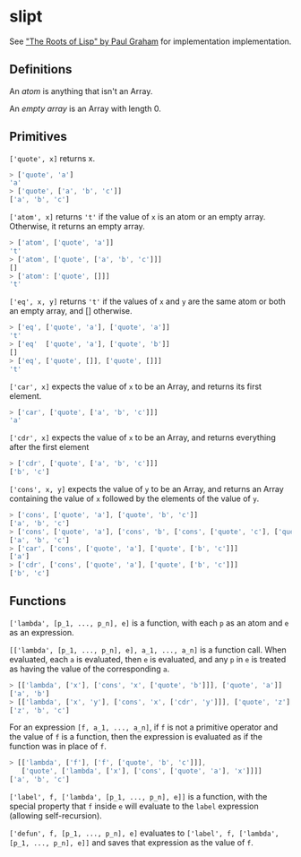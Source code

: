 # slipt

See ["The Roots of Lisp" by Paul Graham](http://ep.yimg.com/ty/cdn/paulgraham/jmc.ps) for implementation implementation.

## Definitions

An *atom* is anything that isn't an Array.

An *empty array* is an Array with length 0.

## Primitives

`['quote', x]` returns x.

```js
> ['quote', 'a']
'a'
> ['quote', ['a', 'b', 'c']]
['a', 'b', 'c']
```

`['atom', x]` returns `'t'` if the value of `x` is an atom or an empty array. Otherwise, it returns an empty array.

```js
> ['atom', ['quote', 'a']]
't'
> ['atom', ['quote', ['a', 'b', 'c']]]
[]
> ['atom': ['quote', []]]
't'
```

`['eq', x, y]` returns `'t'` if the values of `x` and `y` are the same atom or both an empty array, and [] otherwise.

```js
> ['eq', ['quote', 'a'], ['quote', 'a']]
't'
> ['eq'  ['quote', 'a'], ['quote', 'b']]
[]
> ['eq', ['quote', []], ['quote', []]]
't'
```

`['car', x]` expects the value of `x` to be an Array, and returns its first element.

```js
> ['car', ['quote', ['a', 'b', 'c']]]
'a'
```

`['cdr', x]` expects the value of `x` to be an Array, and returns everything after the first element

```js
> ['cdr', ['quote', ['a', 'b', 'c']]]
['b', 'c']
```

`['cons', x, y]` expects the value of `y` to be an Array, and returns an Array containing the value of `x` followed by the elements of the value of `y`.

```js
> ['cons', ['quote', 'a'], ['quote', 'b', 'c']]
['a', 'b', 'c']
> ['cons', ['quote', 'a'], ['cons', 'b', ['cons', ['quote', 'c'], ['quote', []]]]]
['a', 'b', 'c']
> ['car', ['cons', ['quote', 'a'], ['quote', ['b', 'c']]]
['a']
> ['cdr', ['cons', ['quote', 'a'], ['quote', ['b', 'c']]]
['b', 'c']
```

## Functions

`['lambda', [p_1, ..., p_n], e]` is a function, with each `p` as an atom and `e` as an expression.

`[['lambda', [p_1, ..., p_n], e], a_1, ..., a_n]` is a function call. When evaluated, each `a` is evaluated, then `e` is evaluated, and any `p` in `e` is treated as having the value of the corresponding `a`.

```js
> [['lambda', ['x'], ['cons', 'x', ['quote', 'b']]], ['quote', 'a']]
['a', 'b']
> [['lambda', ['x', 'y'], ['cons', 'x', ['cdr', 'y']]], ['quote', 'z'], ['quote', ['a', 'b', 'c']]]
['z', 'b', 'c']
```

For an expression `[f, a_1, ..., a_n]`, if `f` is not a primitive operator and the value of `f` is a function, then the expression is evaluated as if the function was in place of `f`.

```js
> [['lambda', ['f'], ['f', ['quote', 'b', 'c']]],
   ['quote', ['lambda', ['x'], ['cons', ['quote', 'a'], 'x']]]]
['a', 'b', 'c']
```

`['label', f, ['lambda', [p_1, ..., p_n], e]]` is a function, with the special property that `f` inside `e` will evaluate to the `label` expression (allowing self-recursion).

`['defun', f, [p_1, ..., p_n], e]` evaluates to `['label', f, ['lambda', [p_1, ..., p_n], e]]` and saves that expression as the value of `f`.
